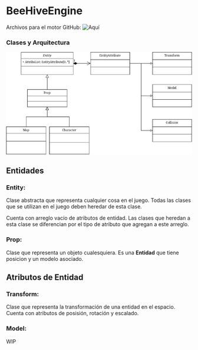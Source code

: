 # BeeHiveEngine
Archivos para el motor
GitHub: ![Aquí](https://github.com/pavelLuciano/BeeHiveEngine)
### Clases y Arquitectura
![Diagrama de Clases](images/classDiag.png)

## Entidades

### Entity:
Clase abstracta que representa cualquier cosa en el juego. Todas las clases que se utilizan en el juego deben heredar de esta clase. 

Cuenta con arreglo vacío de atributos de entidad. Las clases que heredan a esta clase se diferencian por el tipo de atributo que agregan a este arreglo.

### Prop:
Clase que representa un objeto cualesquiera. Es una __Entidad__ que tiene posicion y un modelo asociado.


## Atributos de Entidad

### Transform:
Clase que representa la transformación de una entidad en el espacio. Cuenta con atributos de posisión, rotación y escalado.

### Model:

WIP


